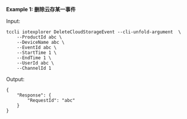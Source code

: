 **Example 1: 删除云存某一事件**



Input: 

```
tccli iotexplorer DeleteCloudStorageEvent --cli-unfold-argument  \
    --ProductId abc \
    --DeviceName abc \
    --EventId abc \
    --StartTime 1 \
    --EndTime 1 \
    --UserId abc \
    --ChannelId 1
```

Output: 
```
{
    "Response": {
        "RequestId": "abc"
    }
}
```

